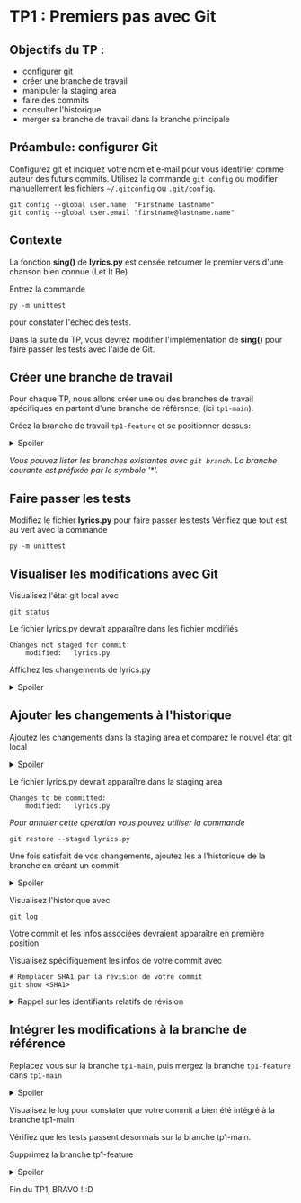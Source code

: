 # TP1 : Premiers pas avec Git

## Objectifs du TP :

- configurer git
- créer une branche de travail
- manipuler la staging area
- faire des commits
- consulter l'historique
- merger sa branche de travail dans la branche principale

## Préambule: configurer Git

Configurez git et indiquez votre nom et e-mail pour vous identifier comme auteur des futurs commits. Utilisez la commande `git config` ou modifier manuellement les fichiers `~/.gitconfig` ou `.git/config`.

```
git config --global user.name  "Firstname Lastname"
git config --global user.email "firstname@lastname.name"
```

## Contexte

La fonction **sing()** de **lyrics.py** est censée retourner le premier vers d'une chanson bien connue (Let It Be)

Entrez la commande 
```
py -m unittest
``` 
pour constater l'échec des tests.

Dans la suite du TP, vous devrez modifier l'implémentation de **sing()** pour faire passer les tests avec l'aide de Git.

## Créer une branche de travail

Pour chaque TP, nous allons créer une ou des branches de travail spécifiques en partant d'une branche de référence, (ici `tp1-main`).

Créez la branche de travail `tp1-feature` et se positionner dessus:

<details>
<summary>Spoiler</summary>

```
git checkout -b tp1-feature
```
</details>

*Vous pouvez lister les branches existantes avec `git branch`. La branche courante est préfixée par le symbole '\*'.*

## Faire passer les tests

Modifiez le fichier **lyrics.py** pour faire passer les tests
Vérifiez que tout est au vert avec la commande

```
py -m unittest
```

## Visualiser les modifications avec Git

Visualisez l'état git local avec 
```
git status
```

Le fichier lyrics.py devrait apparaître dans les fichier modifiés

```
Changes not staged for commit:
    modified:   lyrics.py
```

Affichez les changements de lyrics.py

<details>
<summary>Spoiler</summary>

```bash
git diff lyrics.py
```
</details>

## Ajouter les changements à l'historique

Ajoutez les changements dans la staging area et comparez le nouvel état git local

<details>
<summary>Spoiler</summary>

```
git add lyrics.py
git status
```
</details>

Le fichier lyrics.py devrait apparaître dans la staging area

```
Changes to be committed:
    modified:   lyrics.py
```

*Pour annuler cette opération vous pouvez utiliser la commande*
```
git restore --staged lyrics.py
```

Une fois satisfait de vos changements, ajoutez les à l'historique de la branche en créant un commit

<details>
<summary>Spoiler</summary>

```
git commit -m "Un message de votre choix"
```

*En omettant le -m "...", git ouvre un éditeur de texte (souvent vim) pour éditer le message. Editez, sauvegardez puis quittez l'éditeur pour valider le commit*

*Pour effectuer les étapes add + commit en une seule commande, vous pouvez utiliser la commande*
```
git commit -a lyrics.py -m "Message"
```
</details>

Visualisez l'historique avec

```
git log
```

Votre commit et les infos associées devraient apparaître en première position

Visualisez spécifiquement les infos de votre commit avec

```
# Remplacer SHA1 par la révision de votre commit
git show <SHA1>
```

<details>
<summary>Rappel sur les identifiants relatifs de révision</summary>

- `HEAD`: le dernier commit, et le commit parent du prochain commit
- `HEAD^`: le parent de HEAD
- `HEAD^2`: le deuxième parent de HEAD (commit de merge avec plusieurs parents)
- `HEAD~1`: l'ancêtre au premier degré de HEAD, le parent (identique à `HEAD^`)
- `HEAD~2`: le grand-parent
- `HEAD~3`: l'arrière-grand-parent
- et ainsi de suite
</details>

## Intégrer les modifications à la branche de référence

Replacez vous sur la branche `tp1-main`, puis mergez la branche `tp1-feature` dans `tp1-main`

<details>
<summary>Spoiler</summary>

```
git checkout tp1-main
git merge tp1-feature
```
</details>

Visualisez le log pour constater que votre commit a bien été intégré à la branche tp1-main.

Vérifiez que les tests passent désormais sur la branche tp1-main.

Supprimez la branche tp1-feature
<details>
<summary>Spoiler</summary>

```
git branch -d tp1-feature
```
</details>

Fin du TP1, BRAVO ! :D

